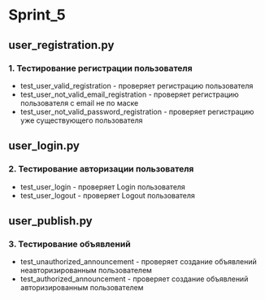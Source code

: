 # Sprint_5
## user_registration.py
### 1. Тестирование регистрации пользователя 
-  test_user_valid_registration - проверяет регистрацию пользователя
-  test_user_not_valid_email_registration - проверяет регистрацию пользователя c email не по маске
-  test_user_not_valid_password_registration - проверяет регистрацию уже существующего пользователя

## user_login.ру
### 2. Тестирование авторизации пользователя
-  test_user_login - проверяет Login пользователя
-  test_user_logout - проверяет Logout пользователя

## user_publish.py
### 3. Тестирование объявлений
-  test_unauthorized_announcement - проверяет создание объявлений неавторизированным пользователем 
-  test_authorized_announcement - проверяет создание объявлений авторизированным пользователем 